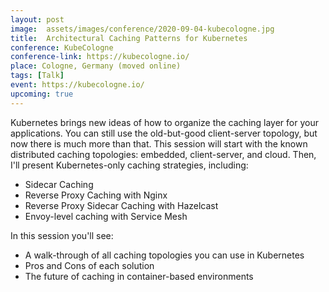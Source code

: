 ```yaml
---
layout: post
image:  assets/images/conference/2020-09-04-kubecologne.jpg
title:  Architectural Caching Patterns for Kubernetes
conference: KubeCologne
conference-link: https://kubecologne.io/
place: Cologne, Germany (moved online)
tags: [Talk]
event: https://kubecologne.io/
upcoming: true
---
```


Kubernetes brings new ideas of how to organize the caching layer for your applications. You can still use the old-but-good client-server topology, but now there is much more than that. This session will start with the known distributed caching topologies: embedded, client-server, and cloud. Then, I'll present Kubernetes-only caching strategies, including:
- Sidecar Caching
- Reverse Proxy Caching with Nginx
- Reverse Proxy Sidecar Caching with Hazelcast
- Envoy-level caching with Service Mesh

In this session you'll see:
- A walk-through of all caching topologies you can use in Kubernetes
- Pros and Cons of each solution
- The future of caching in container-based environments

